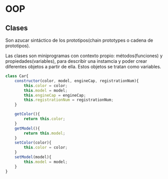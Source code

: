 # OOP

## Clases

Son azucar sintáctico de los prototipos(chain prototypes o cadena de prototipos).

Las clases son miniprogramas con contexto propio: métodos(funciones) y propiedades(variables), para describir una instamcia y poder crear diferentes objetos a partir de ella. Estos objetos se tratan como variables.

```js
class Car{
    constructor(color, model, engineCap, registrationNum){
        this.color = color;
        this.model = model;
        this.engineCap = engineCap;
        this.registrationNum = registrationNum;
    }

    getColor(){
        return this.color;
    }
    getModel(){
        return this.model;
    }
    setColor(color){
        this.color = color;
    }
    setModel(model){
        this.model = model;
    }
}
```
